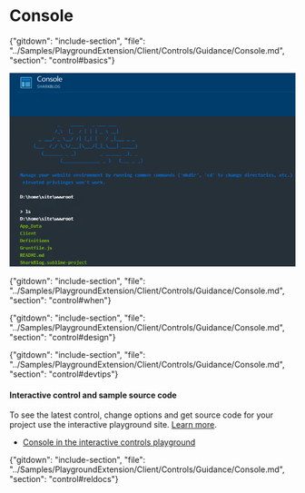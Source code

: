 ﻿# Console

{"gitdown": "include-section", "file": "../Samples/PlaygroundExtension/Client/Controls/Guidance/Console.md", "section": "control#basics"}

<!-- TODO get an IMAGE to embed here -->
![Console](../media/portalfx-controls/console-large.png)

<!-- TODO get an SAMPLE CODE to embed here -->

{"gitdown": "include-section", "file": "../Samples/PlaygroundExtension/Client/Controls/Guidance/Console.md", "section": "control#when"}

{"gitdown": "include-section", "file": "../Samples/PlaygroundExtension/Client/Controls/Guidance/Console.md", "section": "control#design"}

{"gitdown": "include-section", "file": "../Samples/PlaygroundExtension/Client/Controls/Guidance/Console.md", "section": "control#devtips"}

#### Interactive control and sample source code
To see the latest control, change options and get source code for your project use the interactive playground site.  [Learn more](./top-extensions-controls-playground.md).

*  <a href="https://ms.portal.azure.com/?Microsoft_Azure_Playground=true#blade/Microsoft_Azure_Playground/ControlsIndexBlade/Console_create_Playground" target="_blank">Console in the interactive controls playground</a>

 


{"gitdown": "include-section", "file": "../Samples/PlaygroundExtension/Client/Controls/Guidance/Console.md", "section": "control#reldocs"}
